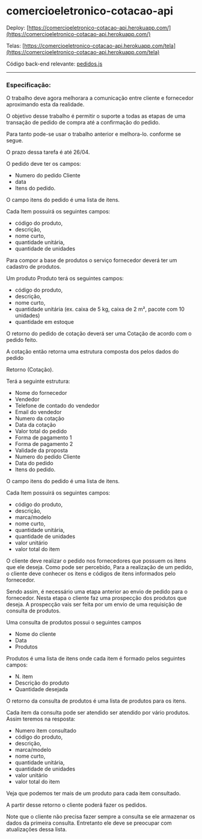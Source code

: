 comercioeletronico-cotacao-api
==============================

Deploy: [https://comercioeletronico-cotacao-api.herokuapp.com/](https://comercioeletronico-cotacao-api.herokuapp.com/)

Telas: [https://comercioeletronico-cotacao-api.herokuapp.com/tela](https://comercioeletronico-cotacao-api.herokuapp.com/tela)

Código back-end relevante: [pedidos.js](https://raw.githubusercontent.com/adlerosn/comercioeletronico-cotacao-api/master/controllers/pedidos.js)

---

### Especificação:

O trabalho deve agora melhorara a comunicação entre cliente e fornecedor aproximando esta da realidade.

O objetivo desse trabalho é permitir o suporte a todas as etapas de uma transação de pedido de compra até a confirmação do pedido.

Para tanto pode-se usar o trabalho anterior e melhora-lo. conforme se segue.

O prazo dessa tarefa é até 26/04.

O pedido deve ter os campos:

* Numero do pedido Cliente
* data
* Itens do pedido.

O campo itens do pedido é uma lista de itens.

Cada Item possuirá os seguintes campos:

* código do produto,
* descrição,
* nome curto,
* quantidade unitária,
* quantidade de unidades

Para compor a base de produtos o serviço fornecedor deverá ter um cadastro de produtos.

Um produto Produto terá os seguintes campos:

* código do produto,
* descrição,
* nome curto,
* quantidade unitária (ex. caixa de 5 kg, caixa de 2 m², pacote com 10 unidades)
* quantidade em estoque

O retorno do pedido de cotação deverá ser uma Cotação de acordo com o pedido feito.

A cotação então retorna uma estrutura composta dos pelos dados do pedido

Retorno (Cotação).

Terá a seguinte estrutura:

* Nome do fornecedor
* Vendedor
* Telefone de contado do vendedor
* Email do vendedor
* Numero da cotação
* Data da cotação
* Valor total do pedido
* Forma de pagamento 1
* Forma de pagamento 2
* Validade da proposta
* Numero do pedido Cliente
* Data do pedido
* Itens do pedido.

O campo itens do pedido é uma lista de itens.

Cada Item possuirá os seguintes campos:

* código do produto,
* descrição,
* marca/modelo
* nome curto,
* quantidade unitária,
* quantidade de unidades
* valor unitário
* valor total do item

O cliente deve realizar o pedido nos fornecedores que possuem os itens que ele deseja. Como pode ser percebido, Para a realização de um pedido, o cliente deve conhecer os itens e códigos de itens informados pelo fornecedor.

Sendo assim, é necessário uma etapa anterior ao envio de pedido para o fornecedor. Nesta etapa o cliente faz uma prospecção dos produtos que deseja. A prospecção vais ser feita por um envio de uma requisição de consulta de produtos.

Uma consulta de produtos possui o seguintes campos

* Nome do cliente
* Data
* Produtos

Produtos é uma lista de itens onde cada item é formado pelos seguintes campos:

* N. item
* Descrição do produto
* Quantidade desejada

O retorno da consulta de produtos é uma lista de produtos para os itens.

Cada item da consulta pode ser atendido ser atendido por vário produtos. Assim teremos na resposta:

* Numero item consultado
* código do produto,
* descrição,
* marca/modelo
* nome curto,
* quantidade unitária,
* quantidade de unidades
* valor unitário
* valor total do item

Veja que podemos ter mais de um produto para cada item consultado.

A partir desse retorno o cliente poderá fazer os pedidos.

Note que o cliente não precisa fazer sempre a consulta se ele armazenar os dados da primeira consulta. Entretanto ele deve se preocupar com atualizações dessa lista.
